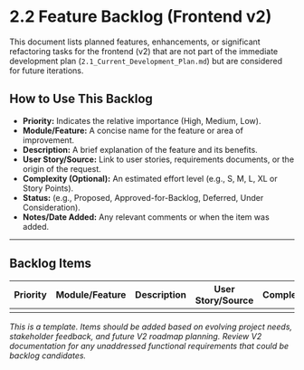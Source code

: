 # 2.2 Feature Backlog (Frontend v2)

This document lists planned features, enhancements, or significant refactoring tasks for the frontend (v2) that are not part of the immediate development plan (`2.1_Current_Development_Plan.md`) but are considered for future iterations.

## How to Use This Backlog

*   **Priority:** Indicates the relative importance (High, Medium, Low).
*   **Module/Feature:** A concise name for the feature or area of improvement.
*   **Description:** A brief explanation of the feature and its benefits.
*   **User Story/Source:** Link to user stories, requirements documents, or the origin of the request.
*   **Complexity (Optional):** An estimated effort level (e.g., S, M, L, XL or Story Points).
*   **Status:** (e.g., Proposed, Approved-for-Backlog, Deferred, Under Consideration).
*   **Notes/Date Added:** Any relevant comments or when the item was added.

---

## Backlog Items

| Priority | Module/Feature | Description | User Story/Source | Complexity | Status | Notes/Date Added |
|----------|----------------|-------------|-------------------|------------|--------|------------------|
|          |                |             |                   |            |        |                  |

*This is a template. Items should be added based on evolving project needs, stakeholder feedback, and future V2 roadmap planning. Review V2 documentation for any unaddressed functional requirements that could be backlog candidates.* 